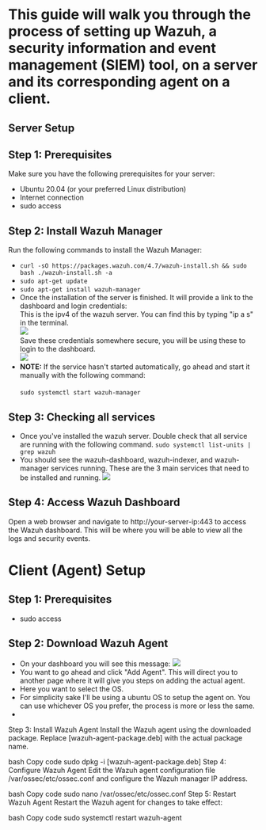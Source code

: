 # This guide will walk you through the process of setting up Wazuh, a security information and event management (SIEM) tool, on a server and its corresponding agent on a client.

## Server Setup
## Step 1: Prerequisites
Make sure you have the following prerequisites for your server:

 - Ubuntu 20.04 (or your preferred Linux distribution)
 - Internet connection
 - sudo access
## Step 2: Install Wazuh Manager
Run the following commands to install the Wazuh Manager:

- ```curl -sO https://packages.wazuh.com/4.7/wazuh-install.sh && sudo bash ./wazuh-install.sh -a```
- ```sudo apt-get update```
- ```sudo apt-get install wazuh-manager```
- Once the installation of the server is finished. It will provide a link to the dashboard and login credentials:
<br> This is the ipv4 of the wazuh server. You can find this by typing "ip a s" in the terminal. <br>
 ![](https://i.imgur.com/E6zV1Zd.png)
<br>Save these credentials somewhere secure, you will be using these to login to the dashboard. <br>
 ![](https://i.imgur.com/QNBMCNT.png)
- **NOTE:** If the service hasn't started automatically, go ahead and start it manually with the following command: <br>
<br>```sudo systemctl start wazuh-manager```

## Step 3: Checking all services
- Once you've installed the wazuh server. Double check that all service are running with the following command.
```sudo systemctl list-units | grep wazuh```
- You should see the wazuh-dashboard, wazuh-indexer, and wazuh-manager services running. These are the 3 main services that need to be installed and running.
![](https://i.imgur.com/qjNUbxK.png)

## Step 4: Access Wazuh Dashboard
Open a web browser and navigate to http://your-server-ip:443 to access the Wazuh dashboard. This will be where you will be able to view all the logs and security events.

# Client (Agent) Setup
## Step 1: Prerequisites
- sudo access

## Step 2: Download Wazuh Agent
- On your dashboard you will see this message:
![](https://i.imgur.com/yY8dmvA.png)
- You want to go ahead and click "Add Agent". This will direct you to another page where it will give you steps on adding the actual agent.
- Here you want to select the OS.
- For simplicity sake I'll be using a ubuntu OS to setup the agent on. You can use whichever OS you prefer, the process is more or less the same.
- 

Step 3: Install Wazuh Agent
Install the Wazuh agent using the downloaded package. Replace [wazuh-agent-package.deb] with the actual package name.

bash
Copy code
sudo dpkg -i [wazuh-agent-package.deb]
Step 4: Configure Wazuh Agent
Edit the Wazuh agent configuration file /var/ossec/etc/ossec.conf and configure the Wazuh manager IP address.

bash
Copy code
sudo nano /var/ossec/etc/ossec.conf
Step 5: Restart Wazuh Agent
Restart the Wazuh agent for changes to take effect:

bash
Copy code
sudo systemctl restart wazuh-agent
